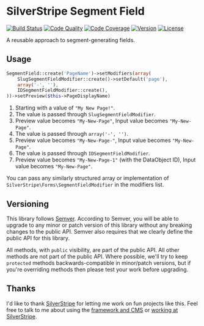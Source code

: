 # SilverStripe Segment Field

[![Build Status](http://img.shields.io/travis/assertchris/silverstripe-segment-field.svg?style=flat-square)](https://travis-ci.org/assertchris/silverstripe-segment-field)
[![Code Quality](http://img.shields.io/scrutinizer/g/assertchris/silverstripe-segment-field.svg?style=flat-square)](https://scrutinizer-ci.com/g/assertchris/silverstripe-segment-field)
[![Code Coverage](http://img.shields.io/scrutinizer/coverage/g/assertchris/silverstripe-segment-field.svg?style=flat-square)](https://scrutinizer-ci.com/g/assertchris/silverstripe-segment-field)
[![Version](http://img.shields.io/packagist/v/silverstripe/segment-field.svg?style=flat-square)](https://packagist.org/packages/silverstripe/segment-field)
[![License](http://img.shields.io/packagist/l/silverstripe/segment-field.svg?style=flat-square)](license.md)

A reusable approach to segment-generating fields.

## Usage

```php
SegmentField::create('PageName')->setModifiers(array(
    SlugSegmentFieldModifier::create()->setDefault('page'),
    array('-', ''),
    IDSegmentFieldModifier::create(),
))->setPreview($this->PageDisplayName)
```

1. Starting with a value of `"My New Page!"`.
2. The value is passed through `SlugSegmentFieldModifier`.
3. Preview value becomes `"My-New-Page"`, Input value becomes `"My-New-Page"`.
4. The value is passed through `array('-', '')`.
5. Preview value becomes `"My-New-Page-"`, Input value becomes `"My-New-Page"`.
6. The value is passed through `IDSegmentFieldModifier`.
7. Preview value becomes `"My-New-Page-1"` (with the DataObject ID), Input value becomes `"My-New-Page"`.

You can pass any similarly structured array or implementation of `SilverStripe\Forms\SegmentFieldModifier` in the modifiers list.

## Versioning

This library follows [Semver](http://semver.org). According to Semver, you will be able to upgrade to any minor or patch version of this library without any breaking changes to the public API. Semver also requires that we clearly define the public API for this library.

All methods, with `public` visibility, are part of the public API. All other methods are not part of the public API. Where possible, we'll try to keep `protected` methods backwards-compatible in minor/patch versions, but if you're overriding methods then please test your work before upgrading.

## Thanks

I'd like to thank [SilverStripe](http://www.silverstripe.com) for letting me work on fun projects like this. Feel free to talk to me about using the [framework and CMS](http://www.silverstripe.org) or [working at SilverStripe](http://www.silverstripe.com/who-we-are/#careers).
